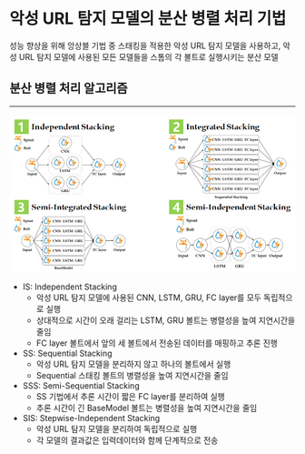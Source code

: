# 악성 URL 탐지 모델의 분산 병렬 처리 기법
성능 향상을 위해 앙상블 기법 중 스태킹을 적용한 악성 URL 탐지 모델을 사용하고,
악성 URL 탐지 모델에 사용된 모든 모델들을 스톰의 각 볼트로 실행시키는 분산 모델

## 분산 병렬 처리 알고리즘 
<hr>

![structure](./image/structure.png)

- IS: Independent Stacking
    - 악성 URL 탐지 모델에 사용된 CNN, LSTM, GRU, FC layer를 모두 독립적으로 실행
    - 상대적으로 시간이 오래 걸리는 LSTM, GRU 볼트는 병렬성을 높여 지연시간을 줄임
    - FC layer 볼트에서 앞의 세 볼트에서 전송된 데이터를 매핑하고 추론 진행
- SS: Sequential Stacking
    - 악성 URL 탐지 모델을 분리하지 않고 하나의 볼트에서 실행
    - Sequential 스태킹 볼트의 병렬성을 높여 지연시간을 줄임
- SSS: Semi-Sequential Stacking
    - SS 기법에서 추론 시간이 짧은 FC layer를 분리하여 실행
    - 추론 시간이 긴 BaseModel 볼트는 병렬성을 높여 지연시간을 줄임
- SIS: Stepwise-Independent Stacking
    - 악성 URL 탐지 모델을 분리하여 독립적으로 실행
    - 각 모델의 결과값은 입력데이터와 함께 단계적으로 전송

